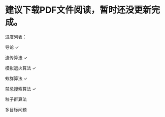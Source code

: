 # 建议下载PDF文件阅读，暂时还没更新完成。

进度列表：

导论 $\checkmark$

遗传算法 $\checkmark$

模拟退火算法 $\checkmark$

蚁群算法 $\checkmark$

禁忌搜索算法 $\checkmark$

粒子群算法 

多目标问题